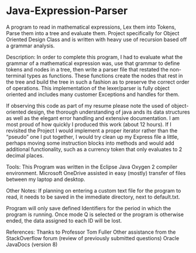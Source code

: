 # Java-Expression-Parser
A program to read in mathematical expressions, Lex them into Tokens, Parse them into a tree and evaluate them. Project specifically for Object Oriented Design Class and is written with heavy use of recursion based off a grammar analysis. 

Description:
In order to complete this program, I had to evaluate what the grammar of a mathematical expression was, use that grammar to define tokens and nodes in a tree, then write a parser file that restated the non-terminal types as functions. These functions create the nodes that rest in the tree and build the tree in such a fashion as to preserve the correct order of operations. This implementation of the lexer/parser is fully object oriented and includes many customer Exceptions and handles for them. 

If observing this code as part of my resume please note the used of object-oriented design, the thorough understanding of java ands its data structures as well as the elegant error handling and extensive documentation. I am most proud of how quickly I produced this work (about 12 hours). If I revisited the Project I would implement a proper iterator rather than the “pseudo” one I put together, I would try clean up my Express file a little, perhaps moving some instruction blocks into methods and would add additional functionality, such as a currency token that only evaluates to 2 decimal places. 

Tools: 
This Program was written in the Eclipse Java Oxygen 2 compiler environment.
Microsoft OneDrive assisted in easy (mostly) transfer of files between my laptop and desktop. 

Other Notes:
If planning on entering a custom text file for the program to read, it needs to be saved in the immediate directory, next to default.txt.

Program will only save defined Identifiers for the period in which the program is running. Once mode Q is selected or the program is otherwise ended, the data assigned to each ID will be lost. 

References:
Thanks to Professor Tom Fuller
Other assistance from the StackOverflow forum (review of previously submitted questions)
Oracle JavaDocs (version 8)
